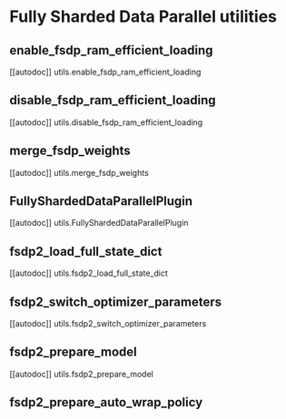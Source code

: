 <!--Copyright 2023 The HuggingFace Team. All rights reserved.

Licensed under the Apache License, Version 2.0 (the "License"); you may not use this file except in compliance with
the License. You may obtain a copy of the License at

http://www.apache.org/licenses/LICENSE-2.0

Unless required by applicable law or agreed to in writing, software distributed under the License is distributed on
an "AS IS" BASIS, WITHOUT WARRANTIES OR CONDITIONS OF ANY KIND, either express or implied. See the License for the
specific language governing permissions and limitations under the License.

⚠️ Note that this file is in Markdown but contain specific syntax for our doc-builder (similar to MDX) that may not be
rendered properly in your Markdown viewer.
-->

# Fully Sharded Data Parallel utilities

## enable_fsdp_ram_efficient_loading

[[autodoc]] utils.enable_fsdp_ram_efficient_loading

## disable_fsdp_ram_efficient_loading

[[autodoc]] utils.disable_fsdp_ram_efficient_loading

## merge_fsdp_weights

[[autodoc]] utils.merge_fsdp_weights

## FullyShardedDataParallelPlugin

[[autodoc]] utils.FullyShardedDataParallelPlugin

## fsdp2_load_full_state_dict

[[autodoc]] utils.fsdp2_load_full_state_dict

## fsdp2_switch_optimizer_parameters

[[autodoc]] utils.fsdp2_switch_optimizer_parameters

## fsdp2_prepare_model

[[autodoc]] utils.fsdp2_prepare_model

## fsdp2_prepare_auto_wrap_policy
